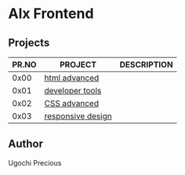 # Alx Frontend

## Projects

| PR.NO |	PROJECT	                                      | DESCRIPTION |
| ----- | --------------------------------------------- | ----------- |
| 0x00  | [html advanced](./0x00-html_advanced)         |             |
| 0x01  | [developer tools](./0x01-developer_tools)     |             |
| 0x02  | [CSS advanced](./0x02-CSS_advanced)           |             |
| 0x03  | [responsive design](./0x03-responsive_design) |             |

## Author




Ugochi Precious
